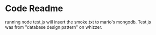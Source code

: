 # Code Readme

running node test.js will insert the smoke.txt to mario's mongodb. Test.js was from "database design pattern" on whizzer.
